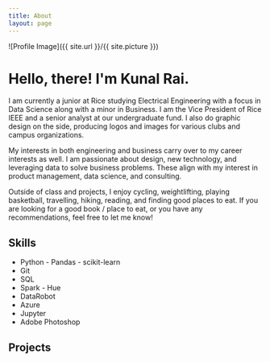 ```yaml
---
title: About
layout: page
---
```

![Profile Image]({{ site.url }}/{{ site.picture }})

# Hello, there! I'm Kunal Rai.

<p>I am currently a junior at Rice studying Electrical Engineering with a focus in Data Science along with a minor in Business. I am the Vice President of Rice IEEE and a senior analyst at our undergraduate fund. I also do graphic design on the side, producing logos and images for various clubs and campus organizations.</p>
<p>My interests in both engineering and business carry over to my career interests as well. I am passionate about design, new technology, and leveraging data to solve business problems. These align with my interest in product management, data science, and consulting.<p>
<p>Outside of class and projects, I enjoy cycling, weightlifting, playing basketball, travelling, hiking, reading, and finding good places to eat. If you are looking for a good book / place to eat, or you have any recommendations, feel free to let me know!<p>
<h2>Skills</h2>

<ul class="skill-list">
	<li>Python - Pandas - scikit-learn</li>
	<li>Git</li>
	<li>SQL</li>
	<li>Spark - Hue</li>
	<li>DataRobot</li>
	<li>Azure</li>
	<li>Jupyter</li>
	<li>Adobe Photoshop</li>
</ul>

<h2>Projects</h2>

<!-- <ul>
	<li><a href="https://github.com/">Lorem Lorem</a></li>
	<li><a href="https://github.com/">Ipsum Dolor</a></li>
	<li><a href="https://github.com/">Dolor Lorem</a></li>
</ul> -->

